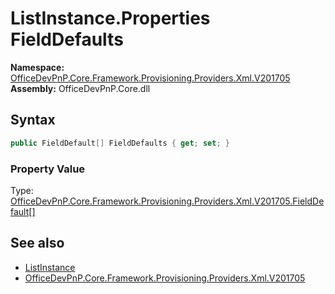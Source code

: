 # ListInstance.Properties FieldDefaults
  

**Namespace:** [OfficeDevPnP.Core.Framework.Provisioning.Providers.Xml.V201705](OfficeDevPnP.Core.Framework.Provisioning.Providers.Xml.V201705.md)  
**Assembly:** OfficeDevPnP.Core.dll  
## Syntax
```C#
public FieldDefault[] FieldDefaults { get; set; }
```

### Property Value
Type: [OfficeDevPnP.Core.Framework.Provisioning.Providers.Xml.V201705.FieldDefault[]](OfficeDevPnP.Core.Framework.Provisioning.Providers.Xml.V201705.FieldDefault.md)  

## See also
- [ListInstance](OfficeDevPnP.Core.Framework.Provisioning.Providers.Xml.V201705.ListInstance.md) 
- [OfficeDevPnP.Core.Framework.Provisioning.Providers.Xml.V201705](OfficeDevPnP.Core.Framework.Provisioning.Providers.Xml.V201705.md) 
